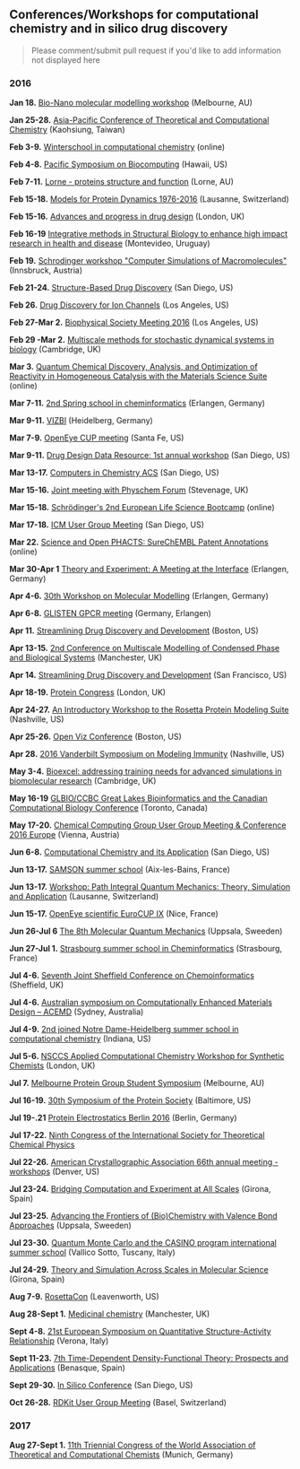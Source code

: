## Conferences/Workshops for computational chemistry and in silico drug discovery

  > Please comment/submit pull request if you'd like to add information not displayed here

### 2016

**Jan 18.**	[Bio-Nano molecular modelling workshop](http://www.bionano.org.au/content/bio-nano-computer-simulation-and-modelling-workshop) (Melbourne, AU)

**Jan 25-28.**	[Asia-Pacific Conference of Theoretical and Computational Chemistry](http://phys.cts.nthu.edu.tw/actnews/content.php?Sn=269) (Kaohsiung, Taiwan)

**Feb 3-9.**	[Winterschool in computational chemistry](http://winterschool.cc/) (online)

**Feb 4-8.**	[Pacific Symposium on Biocomputing](http://psb.stanford.edu/) (Hawaii, US)

**Feb 7-11.**	[Lorne - proteins structure and function](http://www.lorneproteins.org/) (Lorne, AU)

**Feb 15-18.**  [Models for Protein Dynamics 1976-2016](http://www.cecam.org/workshop-1116.html) (Lausanne, Switzerland)

**Feb 15-16.** [Advances and progress in drug design](https://www.smi-online.co.uk/pharmaceuticals/uk/drug-design) (London, UK)

**Feb 16-19** [Integrative methods in Structural Biology to enhance high impact research in health and disease](https://www.structuralbiology.eu/update/events/integrative-methods-in-structural-biology-to-enhance-high-impact-research-in-health-and-disease-392/) (Montevideo, Uruguay)

**Feb 19.**	[Schrodinger workshop "Computer Simulations of Macromolecules"](http://www.schrodinger.com/events/565/) (Innsbruck, Austria)

**Feb 21-24.** [Structure-Based Drug Discovery](http://www.zingconferences.com/conferences/structure-based-drug-design-conference-2016/) (San Diego, US)

**Feb 26.**	[Drug Discovery for Ion Channels](http://www.biophysics.org/2016meeting/Program/SatelliteMeeting/tabid/6384/Default.aspx) (Los Angeles, US)

**Feb 27-Mar 2.**	[Biophysical Society Meeting 2016](https://www.biophysics.org/2016meeting/Main/tabid/6230/Default.aspx) (Los Angeles, US)

**Feb 29 -Mar 2.** [Multiscale methods for stochastic dynamical systems in biology](http://www.icms.org.uk/workshop.php?id=361) (Cambridge, UK)

**Mar 3.** [Quantum Chemical Discovery, Analysis, and Optimization of Reactivity in Homogeneous Catalysis with the Materials Science Suite](http://www.schrodinger.com/seminarcenter/64) (online)

**Mar 7-11.**	[2nd Spring school in cheminformatics](http://www.dr-kirsten.de/springschool/) (Erlangen, Germany)

**Mar 9-11.** [VIZBI](http://vizbi.org/2016/) (Heidelberg, Germany)

**Mar 7-9.** [OpenEye CUP meeting](http://www.eyesopen.com/events/cup-xvi) (Santa Fe, US)

**Mar 9-11.** [Drug Design Data Resource: 1st annual workshop](https://drugdesigndata.org/about/1st-annual-d3r-workshop)	(San Diego, US)

**Mar 13-17.** [Computers in Chemistry ACS](http://www.acs.org/content/acs/en/meetings/spring-2016.html) (San Diego, US)

**Mar 15-16.** [Joint meeting with Physchem Forum](http://www.ukqsar.org/2015/09/23/spring-2016-meeting-joint-meeting-with-physchem-forum/)	(Stevenage, UK)

**Mar 15-18.** [Schrödinger's 2nd European Life Science Bootcamp](https://www.schrodinger.com/events/566/) (online)

**Mar 17-18.** [ICM User Group Meeting](http://www.molsoft.com/ugm2016.html) (San Diego, US)

**Mar 22.** [Science and Open PHACTS: SureChEMBL Patent Annotations](https://attendee.gotowebinar.com/register/2792092504079134721) (online)

**Mar 30-Apr 1** [Theory and Experiment: A Meeting at the Interface](http://schleyersymposium.mgms-ds.de/) (Erlangen, Germany)

**Apr 4-6.**	[30th Workshop on Molecular Modelling](http://mmws2016.mgms-ds.de/) (Erlangen, Germany)

**Apr 6-8.**	[GLISTEN GPCR meeting](http://www.grk1910.de/glisten-2016.html) (Germany, Erlangen)

**Apr 11.** [Streamlining Drug Discovery and Development](http://www.lhasalimited.org/boston-symposium.htm) (Boston, US)

**Apr 13-15.**	[2nd Conference on Multiscale Modelling of Condensed Phase and Biological Systems](http://www.ccpbiosim.ac.uk/multiscale2016) (Manchester, UK)

**Apr 14.** [Streamlining Drug Discovery and Development](http://www.lhasalimited.org/events/san-francisco-symposium-2.htm) (San Francisco, US)

**Apr 18-19.**	[Protein Congress](http://www.proteins-congress.com/) (London, UK)

**Apr 24-27.** [An Introductory Workshop to the Rosetta Protein Modeling Suite](http://structbio.vanderbilt.edu/comp/workshops/rosetta_apr2016/) (Nashville, US)

**Apr 25-26.**	[Open Viz Conference](https://openvisconf.com/#home) (Boston, US)

**Apr 28.** [2016 Vanderbilt Symposium on Modeling Immunity](https://medschool.vanderbilt.edu/vvc/events/2016-vanderbilt-symposium-modeling-immunity) (Nashville, US)

**May 3-4.** [Bioexcel: addressing training needs for advanced simulations in biomolecular research](http://www.ebi.ac.uk/training/events/2016/bioexcel-addressing-training-needs-advanced-simulations-biomolecular-research) (Cambridge, UK)

**May 16-19** [GLBIO/CCBC Great Lakes Bioinformatics and the Canadian Computational Biology Conference](http://www.iscb.org/glbioccbc2016) (Toronto, Canada)

**May 17-20.**	[Chemical Computing Group User Group Meeting & Conference 2016 Europe](http://www.chemcomp.com/UGM-2016-Europe.htm) (Vienna, Austria)

**Jun 6-8.**	[Computational Chemistry and its Application](http://sites.uom.ac.mu/cca/) (San Diego, US)

**Jun 13-17.**	[SAMSON summer school](https://www.facebook.com/SAMSON.Connect/posts/458465014361625?_rdr=p) (Aix-les-Bains, France)

**Jun 13-17.**	[Workshop: Path Integral Quantum Mechanics: Theory, Simulation and Application](http://www.cecam.org/workshop-0-1314.html) (Lausanne, Switzerland)

**Jun 15-17.** [OpenEye scientific EuroCUP IX](http://eyesopen.com/events/eurocup-ix) (Nice, France)

**Jun 26-Jul 6** [The 8th Molecular Quantum Mechanics](http://www-conference.slu.se/mqm2016/) (Uppsala, Sweeden)

**Jun 27-Jul 1.**	[Strasbourg summer school in Cheminformatics](http://infochim.u-strasbg.fr/spip.php?rubrique181) (Strasbourg, France)

**Jul 4-6.**	[Seventh Joint Sheffield Conference on Chemoinformatics](http://cisrg.shef.ac.uk/shef2016/) (Sheffield, UK)

**Jul 4-6.**  [Australian symposium on Computationally Enhanced Materials Design – ACEMD](http://www.ozenergyfuture.com/computational-symposium/) (Sydney, Australia)

**Jul 4-9.**  [2nd joined Notre Dame-Heidelberg summer school in computational chemistry](http://blogs.nd.edu/heidelbergatnd2016/) (Indiana, US)

**Jul 5-6.**	[NSCCS Applied Computational Chemistry Workshop for Synthetic Chemists](http://www.nsccs.ac.uk/SC2016.php) (London, UK)

**Jul 7.** [Melbourne Protein Group Student Symposium](http://mpg.org.au/mpg-student-symposium/program/) (Melbourne, AU)

**Jul 16-19.**	[30th Symposium of the Protein Society](http://www.proteinsociety.org/meetings/symposium/) (Baltimore, US)

**Jul 19-.21** [Protein Electrostatics Berlin 2016](http://www.electrostatics-berlin.de/) (Berlin, Germany)

**Jul 17-22.** [Ninth Congress of the International Society for Theoretical Chemical Physics](http://istcp-2016.org/)

**Jul 22-26.** [American Crystallographic Association 66th annual meeting - workshops](http://www.amercrystalassn.org/2016-workshops) (Denver, US)

**Jul 23-24.** [Bridging Computation and Experiment at All Scales](https://www.grc.org/programs.aspx?id=16462) (Girona, Spain)

**Jul 23-25.** [Advancing the Frontiers of (Bio)Chemistry with Valence Bond Approaches](https://www.fourwav.es/view/192/info/) (Uppsala, Sweeden)

**Jul 23-30.** [Quantum Monte Carlo and the CASINO program international summer school](https://vallico.net/casinoqmc/summer-schools/) (Vallico Sotto, Tuscany, Italy)

**Jul 24-29.** [Theory and Simulation Across Scales in Molecular Science](https://www.grc.org/programs.aspx?id=11141) (Girona, Spain)

**Aug 7-9.** [RosettaCon](http://www.rosettadesigngroup.com/rosettacon/) (Leavenworth, US)

**Aug 28-Sept 1.** [Medicinal chemistry](http://www.ldorganisation.com/v2/produits.php?cle_menus=1238915829) (Manchester, UK)

**Sept 4-8.** [21st European Symposium on Quantitative Structure-Activity Relationship](http://www.ldorganisation.com/v2/produits.php?cle_menus=1238915962) (Verona, Italy)

**Sept 11-23.**	[7th Time-Dependent Density-Functional Theory: Prospects and Applications](http://www.benasque.org/2016tddft/) (Benasque, Spain)

**Sept 29-30.**	[In Silico Conference](http://www.insiliconf.org/) (San Diego, US)

**Oct 26-28.** [RDKit User Group Meeting](https://www.eventbrite.com/e/5th-rdkit-user-group-meeting-tickets-22539677783) (Basel, Switzerland)

### 2017

**Aug 27-Sept 1.** [11th Triennial Congress of the World Association of Theoretical and Computational Chemists](http://www.watoc2017.com/home.html) (Munich, Germany)
